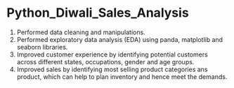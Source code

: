 # Python_Diwali_Sales_Analysis

1. Performed data cleaning and manipulations.
2. Performed exploratory data analysis (EDA) using panda, matplotlib and seaborn libraries.
3. Improved customer experience by identifying potential customers across different states, occupations, gender and age groups.
4. Improved sales by identifying most selling product categories ans product, which can help to plan inventory and hence meet the demands.

